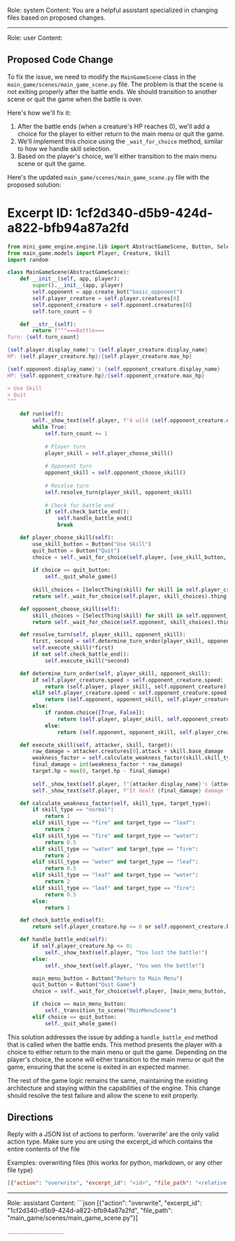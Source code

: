 Role: system
Content: You are a helpful assistant specialized in changing files based on proposed changes.
__________________
Role: user
Content: 
## Proposed Code Change
To fix the issue, we need to modify the `MainGameScene` class in the `main_game/scenes/main_game_scene.py` file. The problem is that the scene is not exiting properly after the battle ends. We should transition to another scene or quit the game when the battle is over.

Here's how we'll fix it:

1. After the battle ends (when a creature's HP reaches 0), we'll add a choice for the player to either return to the main menu or quit the game.
2. We'll implement this choice using the `_wait_for_choice` method, similar to how we handle skill selection.
3. Based on the player's choice, we'll either transition to the main menu scene or quit the game.

Here's the updated `main_game/scenes/main_game_scene.py` file with the proposed solution:

# Excerpt ID: 1cf2d340-d5b9-424d-a822-bfb94a87a2fd
```python main_game/scenes/main_game_scene.py
from mini_game_engine.engine.lib import AbstractGameScene, Button, SelectThing
from main_game.models import Player, Creature, Skill
import random

class MainGameScene(AbstractGameScene):
    def __init__(self, app, player):
        super().__init__(app, player)
        self.opponent = app.create_bot("basic_opponent")
        self.player_creature = self.player.creatures[0]
        self.opponent_creature = self.opponent.creatures[0]
        self.turn_count = 0

    def __str__(self):
        return f"""===Battle===
Turn: {self.turn_count}

{self.player.display_name}'s {self.player_creature.display_name}
HP: {self.player_creature.hp}/{self.player_creature.max_hp}

{self.opponent.display_name}'s {self.opponent_creature.display_name}
HP: {self.opponent_creature.hp}/{self.opponent_creature.max_hp}

> Use Skill
> Quit
"""

    def run(self):
        self._show_text(self.player, f"A wild {self.opponent_creature.display_name} appeared!")
        while True:
            self.turn_count += 1
            
            # Player turn
            player_skill = self.player_choose_skill()
            
            # Opponent turn
            opponent_skill = self.opponent_choose_skill()
            
            # Resolve turn
            self.resolve_turn(player_skill, opponent_skill)
            
            # Check for battle end
            if self.check_battle_end():
                self.handle_battle_end()
                break

    def player_choose_skill(self):
        use_skill_button = Button("Use Skill")
        quit_button = Button("Quit")
        choice = self._wait_for_choice(self.player, [use_skill_button, quit_button])
        
        if choice == quit_button:
            self._quit_whole_game()
        
        skill_choices = [SelectThing(skill) for skill in self.player_creature.skills]
        return self._wait_for_choice(self.player, skill_choices).thing

    def opponent_choose_skill(self):
        skill_choices = [SelectThing(skill) for skill in self.opponent_creature.skills]
        return self._wait_for_choice(self.opponent, skill_choices).thing

    def resolve_turn(self, player_skill, opponent_skill):
        first, second = self.determine_turn_order(player_skill, opponent_skill)
        self.execute_skill(*first)
        if not self.check_battle_end():
            self.execute_skill(*second)

    def determine_turn_order(self, player_skill, opponent_skill):
        if self.player_creature.speed > self.opponent_creature.speed:
            return (self.player, player_skill, self.opponent_creature), (self.opponent, opponent_skill, self.player_creature)
        elif self.player_creature.speed < self.opponent_creature.speed:
            return (self.opponent, opponent_skill, self.player_creature), (self.player, player_skill, self.opponent_creature)
        else:
            if random.choice([True, False]):
                return (self.player, player_skill, self.opponent_creature), (self.opponent, opponent_skill, self.player_creature)
            else:
                return (self.opponent, opponent_skill, self.player_creature), (self.player, player_skill, self.opponent_creature)

    def execute_skill(self, attacker, skill, target):
        raw_damage = attacker.creatures[0].attack + skill.base_damage - target.defense
        weakness_factor = self.calculate_weakness_factor(skill.skill_type, target.creature_type)
        final_damage = int(weakness_factor * raw_damage)
        target.hp = max(0, target.hp - final_damage)
        
        self._show_text(self.player, f"{attacker.display_name}'s {attacker.creatures[0].display_name} used {skill.display_name}!")
        self._show_text(self.player, f"It dealt {final_damage} damage to {target.display_name}!")

    def calculate_weakness_factor(self, skill_type, target_type):
        if skill_type == "normal":
            return 1
        elif skill_type == "fire" and target_type == "leaf":
            return 2
        elif skill_type == "fire" and target_type == "water":
            return 0.5
        elif skill_type == "water" and target_type == "fire":
            return 2
        elif skill_type == "water" and target_type == "leaf":
            return 0.5
        elif skill_type == "leaf" and target_type == "water":
            return 2
        elif skill_type == "leaf" and target_type == "fire":
            return 0.5
        else:
            return 1

    def check_battle_end(self):
        return self.player_creature.hp <= 0 or self.opponent_creature.hp <= 0

    def handle_battle_end(self):
        if self.player_creature.hp <= 0:
            self._show_text(self.player, "You lost the battle!")
        else:
            self._show_text(self.player, "You won the battle!")

        main_menu_button = Button("Return to Main Menu")
        quit_button = Button("Quit Game")
        choice = self._wait_for_choice(self.player, [main_menu_button, quit_button])

        if choice == main_menu_button:
            self._transition_to_scene("MainMenuScene")
        elif choice == quit_button:
            self._quit_whole_game()
```

This solution addresses the issue by adding a `handle_battle_end` method that is called when the battle ends. This method presents the player with a choice to either return to the main menu or quit the game. Depending on the player's choice, the scene will either transition to the main menu or quit the game, ensuring that the scene is exited in an expected manner.

The rest of the game logic remains the same, maintaining the existing architecture and staying within the capabilities of the engine. This change should resolve the test failure and allow the scene to exit properly.

## Directions
Reply with a JSON list of actions to perform. 'overwrite' are the only valid action type. 
Make sure you are using the excerpt_id which contains the entire contents of the file

Examples:
overwriting files (this works for python, markdown, or any other file type)
```json output_example1
[{"action": "overwrite", "excerpt_id": "<id>", "file_path": "<relative file path>"}]
```

__________________
Role: assistant
Content: ```json
[{"action": "overwrite", "excerpt_id": "1cf2d340-d5b9-424d-a822-bfb94a87a2fd", "file_path": "main_game/scenes/main_game_scene.py"}]
```
__________________
